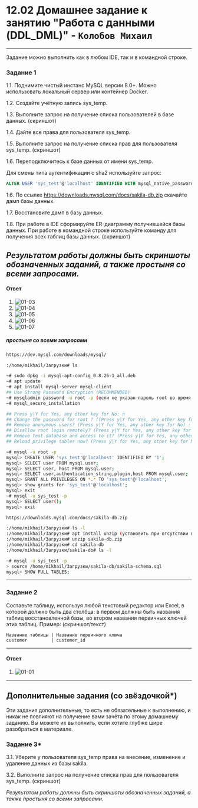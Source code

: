# 12.02 Домашнее задание к занятию "Работа с данными (DDL_DML)" - `Колобов Михаил`

---

Задание можно выполнить как в любом IDE, так и в командной строке.

### Задание 1
1.1. Поднимите чистый инстанс MySQL версии 8.0+. Можно использовать локальный сервер или контейнер Docker.

1.2. Создайте учётную запись sys_temp. 

1.3. Выполните запрос на получение списка пользователей в базе данных. (скриншот)

1.4. Дайте все права для пользователя sys_temp. 

1.5. Выполните запрос на получение списка прав для пользователя sys_temp. (скриншот)

1.6. Переподключитесь к базе данных от имени sys_temp.

Для смены типа аутентификации с sha2 используйте запрос: 
```sql
ALTER USER 'sys_test'@'localhost' IDENTIFIED WITH mysql_native_password BY 'password';
```
1.6. По ссылке https://downloads.mysql.com/docs/sakila-db.zip скачайте дамп базы данных.

1.7. Восстановите дамп в базу данных.

1.8. При работе в IDE сформируйте ER-диаграмму получившейся базы данных. При работе в командной строке используйте команду для получения всех таблиц базы данных. (скриншот)

*Результатом работы должны быть скриншоты обозначенных заданий, а также простыня со всеми запросами.*
---
#### Ответ
1. ![01-03](https://github.com/Mikhail-2023/05_Databases_and_information_security/blob/main/12.02_screen/01-03.PNG)
2. ![01-04](https://github.com/Mikhail-2023/05_Databases_and_information_security/blob/main/12.02_screen/01-04.PNG)
3. ![01-05](https://github.com/Mikhail-2023/05_Databases_and_information_security/blob/main/12.02_screen/01-05.PNG)
4. ![01-06](https://github.com/Mikhail-2023/05_Databases_and_information_security/blob/main/12.02_screen/01-06.PNG)
5. ![01-07](https://github.com/Mikhail-2023/05_Databases_and_information_security/blob/main/12.02_screen/01-07.PNG)

##### простыня со всеми запросами
```bash
https://dev.mysql.com/downloads/mysql/

:/home/mikhail/Загрузки# ls

~# sudo dpkg -i mysql-apt-config_0.8.26-1_all.deb
~# apt update
~# apt install mysql-server mysql-client
## Use Strong Password Encryption (RECOMMENDED) 
~# mysqladmin password -u root -p (если не указан пароль root во время установки или установщик не запросил этот пароль)
~# mysql_secure_installation

## Press y|Y for Yes, any other key for No: n
## Change the password for root ? ((Press y|Y for Yes, any other key for No) : n
## Remove anonymous users? (Press y|Y for Yes, any other key for No) : y
## Disallow root login remotely? (Press y|Y for Yes, any other key for No) : y
## Remove test database and access to it? (Press y|Y for Yes, any other key for No) : y
## Reload privilege tables now? (Press y|Y for Yes, any other key for No) : y

~# mysql -u root -p
mysql> CREATE USER 'sys_test'@'localhost' IDENTIFIED BY '1';
mysql> SELECT user FROM mysql.user;
mysql> SELECT user, host FROM mysql.user;
mysql> SELECT user,authentication_string,plugin,host FROM mysql.user;
mysql> GRANT ALL PRIVILEGES ON *.* TO 'sys_test'@'localhost';
mysql> show grants for 'sys_test'@'localhost';
mysql> exit
~# mysql -u sys_test -p
mysql> SELECT user();
mysql> exit

https://downloads.mysql.com/docs/sakila-db.zip

:/home/mikhail/Загрузки# ls -l
:/home/mikhail/Загрузки# apt install unzip (установить при отсутствии пакета zip)
:/home/mikhail/Загрузки# unzip sakila-db.zip
:/home/mikhail/Загрузки# cd sakila-db
:/home/mikhail/Загрузки/sakila-db# ls -l

~# mysql -u sys_test -p
> source /home/mikhail/Загрузки/sakila-db/sakila-schema.sql
mysql> SHOW FULL TABLES;
```

---

### Задание 2
Составьте таблицу, используя любой текстовый редактор или Excel, в которой должно быть два столбца: в первом должны быть названия таблиц восстановленной базы, во втором названия первичных ключей этих таблиц. Пример: (скриншот/текст)
```
Название таблицы | Название первичного ключа
customer         | customer_id
```
---
#### Ответ
1. ![01-01]()

---

## Дополнительные задания (со звёздочкой*)
Эти задания дополнительные, то есть не обязательные к выполнению, и никак не повлияют на получение вами зачёта по этому домашнему заданию. Вы можете их выполнить, если хотите глубже шире разобраться в материале.

### Задание 3*
3.1. Уберите у пользователя sys_temp права на внесение, изменение и удаление данных из базы sakila.

3.2. Выполните запрос на получение списка прав для пользователя sys_temp. (скриншот)

*Результатом работы должны быть скриншоты обозначенных заданий, а также простыня со всеми запросами.*
